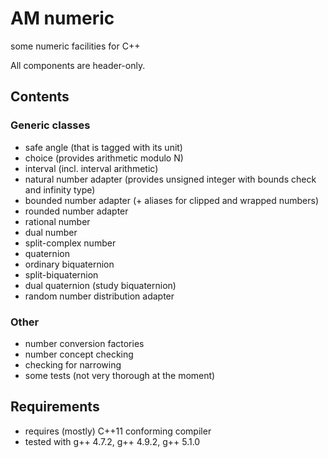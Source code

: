 AM numeric
==========

some numeric facilities for C++

All components are header-only.

## Contents

### Generic classes
  - safe angle (that is tagged with its unit)
  - choice (provides arithmetic modulo N)
  - interval (incl. interval arithmetic)
  - natural number adapter (provides unsigned integer with bounds check and infinity type)
  - bounded number adapter (+ aliases for clipped and wrapped numbers)
  - rounded number adapter 
  - rational number
  - dual number
  - split-complex number
  - quaternion  
  - ordinary biquaternion
  - split-biquaternion
  - dual quaternion (study biquaternion)  
  - random number distribution adapter
  
### Other
  - number conversion factories
  - number concept checking
  - checking for narrowing
  - some tests (not very thorough at the moment)


## Requirements
  - requires (mostly) C++11 conforming compiler
  - tested with g++ 4.7.2, g++ 4.9.2, g++ 5.1.0

